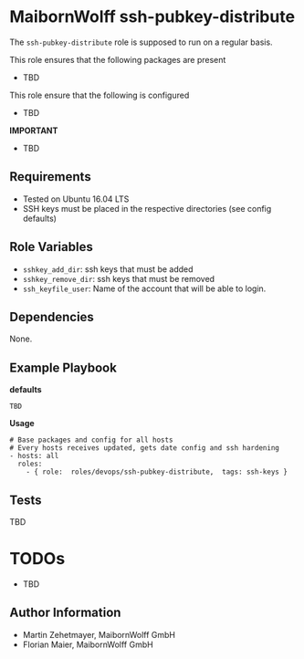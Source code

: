 MaibornWolff ssh-pubkey-distribute
=========

The `ssh-pubkey-distribute` role is supposed to run on a regular basis.

This role ensures that the following packages are present 
* TBD

This role ensure that the following is configured 
* TBD

**IMPORTANT** 
* TBD 

Requirements
------------

* Tested on Ubuntu 16.04 LTS
* SSH keys must be placed in the respective directories (see config defaults)  

Role Variables
--------------

* `sshkey_add_dir`: ssh keys that must be added
* `sshkey_remove_dir`: ssh keys that must be removed
* `ssh_keyfile_user`: Name of the account that will be able to login.

Dependencies
------------

None.

Example Playbook
----------------
**defaults**

    TBD


**Usage**

```
# Base packages and config for all hosts
# Every hosts receives updated, gets date config and ssh hardening
- hosts: all
  roles:
    - { role:  roles/devops/ssh-pubkey-distribute,  tags: ssh-keys }
```

Tests
-----

TBD

TODOs
=====
* TBD

Author Information
------------------

* Martin Zehetmayer, MaibornWolff GmbH
* Florian Maier, MaibornWolff GmbH